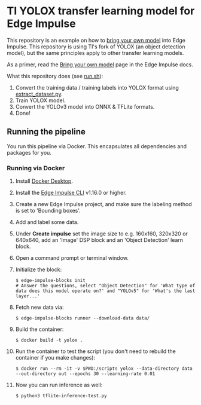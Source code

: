 # TI YOLOX transfer learning model for Edge Impulse

This repository is an example on how to [bring your own model](https://docs.edgeimpulse.com/docs/adding-custom-transfer-learning-models) into Edge Impulse. This repository is using TI's fork of YOLOX (an object detection model), but the same principles apply to other transfer learning models.

As a primer, read the [Bring your own model](https://docs.edgeimpulse.com/docs/adding-custom-transfer-learning-models) page in the Edge Impulse docs.

What this repository does (see [run.sh](run.sh)):

1. Convert the training data / training labels into YOLOX format using [extract_dataset.py](extract_dataset.py).
1. Train YOLOX model.
1. Convert the YOLOv3 model into ONNX & TFLite formats.
1. Done!

## Running the pipeline

You run this pipeline via Docker. This encapsulates all dependencies and packages for you.

### Running via Docker

1. Install [Docker Desktop](https://www.docker.com/products/docker-desktop/).
2. Install the [Edge Impulse CLI](https://docs.edgeimpulse.com/docs/edge-impulse-cli/cli-installation) v1.16.0 or higher.
3. Create a new Edge Impulse project, and make sure the labeling method is set to 'Bounding boxes'.
4. Add and label some data.
5. Under **Create impulse** set the image size to e.g. 160x160, 320x320 or 640x640, add an 'Image' DSP block and an 'Object Detection' learn block.
6. Open a command prompt or terminal window.
7. Initialize the block:

    ```
    $ edge-impulse-blocks init
    # Answer the questions, select "Object Detection" for 'What type of data does this model operate on?' and "YOLOv5" for 'What's the last layer...'
    ```

8. Fetch new data via:

    ```
    $ edge-impulse-blocks runner --download-data data/
    ```

9. Build the container:

    ```
    $ docker build -t yolox .
    ```

10. Run the container to test the script (you don't need to rebuild the container if you make changes):

    ```
    $ docker run --rm -it -v $PWD:/scripts yolox --data-directory data --out-directory out --epochs 30 --learning-rate 0.01
    ```

11. Now you can run inference as well:

    ```
    $ python3 tflite-inference-test.py
    ```
